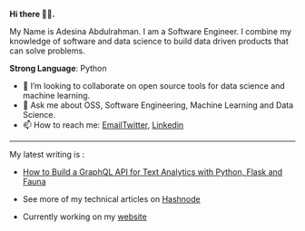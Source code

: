 **Hi there 👋🏾.**

My Name is Adesina Abdulrahman. I am a Software Engineer. I combine my knowledge of software and data science to build data driven products that can solve problems.

**Strong Language**: Python

- 👯 I’m looking to collaborate on open source tools for data science and machine learning.
- 💬 Ask me about OSS, Software Engineering, Machine Learning and Data Science.
- 📫 How to reach me: [Email](adesinaabdulrahman16@gmail.com)[Twitter](https://www.twitter.com/AdesinaAbdulra9), [Linkedin](https://www.linkedin.com/in/adesinaabdulrahman)

___________________________________________________________________________________________________________________________________________________________________________________

My latest writing is : 
- [How to Build a GraphQL API for Text Analytics with Python, Flask and Fauna](https://css-tricks.com/how-to-build-a-graphql-api-for-text-analytics-with-python-flask-and-fauna/)

- See more of my technical articles on [Hashnode](https://adesinaa.hashnode.dev/)

- Currently working on my [website](https://AdesinaA.github.io/AdesinaAbdulrahman/) 
